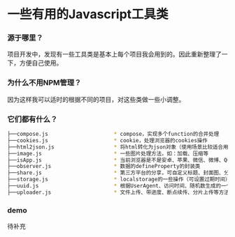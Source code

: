 # 一些有用的Javascript工具类

### 源于哪里？
项目开发中，发现有一些工具类是基本上每个项目我会用到的。因此重新整理了一下，方便自己使用。

### 为什么不用NPM管理？
因为这样我可以适时的根据不同的项目，对这些类做一些小调整。

### 它们都有什么？

```bash
├──compose.js                     * compose，实现多个function的合并处理
├──cookies.js                     * cookie，处理浏览器的cookies操作
├──html2json.js                   * 将html转化为json对象（使用场景比较适合用于服务端如node）
├──image.js                       * 一些图片处理方法，如：加载、压缩等
├──isApp.js                       * 当前浏览器是不是安卓、苹果、微信、微博、QQ等
├──observer.js                    * 数据的defineProperty的封装类
├──share.js                       * 第三方平台的分享，可自定义标题、封面图、分享链接等（微信、QQ、微博）
├──storage.js                     * localstorage的一些操作（可设置过期时间）
├──uuid.js                        * 根据UserAgent、访问时间、随机数生成的一个唯一值
├──uploader.js                    * 文件上传、带进度、断点续传、分片上传等方法
```

### demo
待补充